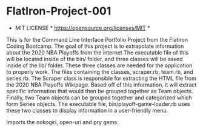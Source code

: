 # FlatIron-Project-001

* MIT LICENSE * https://opensource.org/licenses/MIT *

This is for the Command Line Interface Portfolio Project from the Flatiron Coding Bootcamp. The goal of this project is to extrapolate information about the 2020 NBA Playoffs from the internet
The executable file of this will be located inside of the bin/ folder, and three classes will be saved inside of the lib/ folder. These three classes are needed for the application to properly work. The files containing the classes, scraper.rb, team.rb, and series.rb. The Scraper class is responsible for extracting the HTML file from the 2020 NBA Playoffs Wikipage. Based off of this information, it will extract specific information that would then be grouped together as Team objects. Finally, two Team objects can be grouped together and categorized which form Series objects. The executable file, bin/playoff-game-loader.rb uses these two classes to display information in a user-friendly menu. 

Imports the nokogiri, open-uri and pry gems. 

